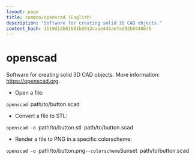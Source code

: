 ```yaml
---
layout: page
title: common/openscad (English)
description: "Software for creating solid 3D CAD objects."
content_hash: 1b19d12b01681b9912caae445ae7ad92b6940675
---
```

# openscad

Software for creating solid 3D CAD objects.
More information: <https://openscad.org>.

- Open a file:

`openscad `<span class="tldr-var badge badge-pill bg-dark-lm bg-white-dm text-white-lm text-dark-dm font-weight-bold">path/to/button.scad</span>

- Convert a file to STL:

`openscad -o `<span class="tldr-var badge badge-pill bg-dark-lm bg-white-dm text-white-lm text-dark-dm font-weight-bold">path/to/button.stl</span>` `<span class="tldr-var badge badge-pill bg-dark-lm bg-white-dm text-white-lm text-dark-dm font-weight-bold">path/to/button.scad</span>

- Render a file to PNG in a specific colorscheme:

`openscad -o `<span class="tldr-var badge badge-pill bg-dark-lm bg-white-dm text-white-lm text-dark-dm font-weight-bold">path/to/button.png</span>` --colorscheme `<span class="tldr-var badge badge-pill bg-dark-lm bg-white-dm text-white-lm text-dark-dm font-weight-bold">Sunset</span>` `<span class="tldr-var badge badge-pill bg-dark-lm bg-white-dm text-white-lm text-dark-dm font-weight-bold">path/to/button.scad</span>
